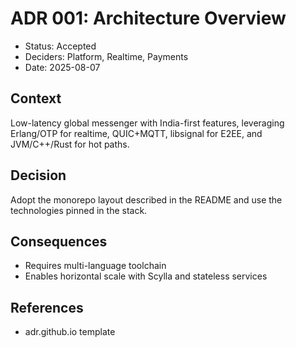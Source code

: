 # ADR 001: Architecture Overview

- Status: Accepted
- Deciders: Platform, Realtime, Payments
- Date: 2025-08-07

## Context
Low-latency global messenger with India-first features, leveraging Erlang/OTP for realtime, QUIC+MQTT, libsignal for E2EE, and JVM/C++/Rust for hot paths.

## Decision
Adopt the monorepo layout described in the README and use the technologies pinned in the stack.

## Consequences
- Requires multi-language toolchain
- Enables horizontal scale with Scylla and stateless services

## References
- adr.github.io template